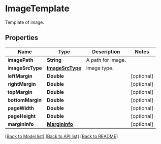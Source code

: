 
# ImageTemplate
Template of image.

## Properties
Name | Type | Description | Notes
------------ | ------------- | ------------- | -------------
**imagePath** | **String** | A path for image. | 
**imageSrcType** | [**ImageSrcType**](ImageSrcType.md) | Image type. | 
**leftMargin** | **Double** |  | [optional]
**rightMargin** | **Double** |  | [optional]
**topMargin** | **Double** |  | [optional]
**bottomMargin** | **Double** |  | [optional]
**pageWidth** | **Double** |  | [optional]
**pageHeight** | **Double** |  | [optional]
**marginInfo** | [**MarginInfo**](MarginInfo.md) |  | [optional]


[[Back to Model list]](../../README.md#documentation-for-models) [[Back to API list]](../../README.md#documentation-for-api-endpoints) [[Back to README]](../../README.md)



